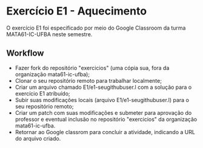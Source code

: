 # Exercício E1 - Aquecimento

O exercício E1 foi especificado por meio do Google Classroom da turma MATA61-IC-UFBA neste semestre.
  
## Workflow

- Fazer fork do repositório "exercicios" (uma cópia sua, fora da organização mata61-ic-ufba);
- Clonar o seu repositório remoto para trabalhar localmente;
- Criar um arquivo chamado E1/e1-seugithubuser.l com a solução para o exercício E1 atribuído; 
- Subir suas modificações locais (arquivo E1/e1-seugithubuser.l) para o seu repositório remoto;
- Criar um patch com suas modificações e submeter para aprovação do professor e eventual inclusão no repositório "exercicios" da organização mata61-ic-ufba.
- Retornar ao Google classrom para concluir a atividade, indicando a URL do arquivo criado. 
